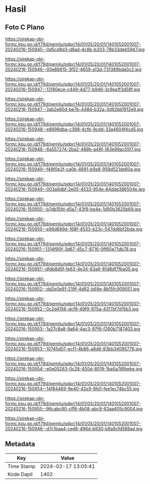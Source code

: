 # Hasil

## Foto C Plano

https://sirekap-obj-formc.kpu.go.id/f79d/pemilu/pdpr/14/01/05/20/01/1401052001007-20240216-150945--0d5cd8d3-d8ad-4c8b-b203-78b33deb5947.jpg

https://sirekap-obj-formc.kpu.go.id/f79d/pemilu/pdpr/14/01/05/20/01/1401052001007-20240216-150946--00e86615-3f52-4659-a13d-731389bda0c2.jpg

https://sirekap-obj-formc.kpu.go.id/f79d/pemilu/pdpr/14/01/05/20/01/1401052001007-20240216-150947--13180ece-c449-4d77-b946-3c9ea1f3d58f.jpg

https://sirekap-obj-formc.kpu.go.id/f79d/pemilu/pdpr/14/01/05/20/01/1401052001007-20240216-150947--3ab2e60d-be7b-4484-b32a-3d92bb1912e9.jpg

https://sirekap-obj-formc.kpu.go.id/f79d/pemilu/pdpr/14/01/05/20/01/1401052001007-20240216-150948--e8998dba-c398-4cfb-9cdd-33a4604f4cd5.jpg

https://sirekap-obj-formc.kpu.go.id/f79d/pemilu/pdpr/14/01/05/20/01/1401052001007-20240216-150948--6a557274-2ba2-489b-a48f-183e99ac55f7.jpg

https://sirekap-obj-formc.kpu.go.id/f79d/pemilu/pdpr/14/01/05/20/01/1401052001007-20240216-150949--f48f0e2f-ca0b-4691-b9a8-958d521de60a.jpg

https://sirekap-obj-formc.kpu.go.id/f79d/pemilu/pdpr/14/01/05/20/01/1401052001007-20240216-150949--003a9dbf-2e05-4533-954e-84dde386504e.jpg

https://sirekap-obj-formc.kpu.go.id/f79d/pemilu/pdpr/14/01/05/20/01/1401052001007-20240216-150950--b7db15fd-d5a7-43f9-be4e-1d90b3625b69.jpg

https://sirekap-obj-formc.kpu.go.id/f79d/pemilu/pdpr/14/01/05/20/01/1401052001007-20240216-150950--e96d689d-168f-4533-b23c-547dd6bf2bda.jpg

https://sirekap-obj-formc.kpu.go.id/f79d/pemilu/pdpr/14/01/05/20/01/1401052001007-20240216-150951--1314f90f-3d67-45c7-8716-0ff60e71db78.jpg

https://sirekap-obj-formc.kpu.go.id/f79d/pemilu/pdpr/14/01/05/20/01/1401052001007-20240216-150951--dfdb8d5f-fe63-4e34-83a9-81d8df7fba05.jpg

https://sirekap-obj-formc.kpu.go.id/f79d/pemilu/pdpr/14/01/05/20/01/1401052001007-20240216-150952--dd2e0e91-219f-4d92-b69e-8b15fc909051.jpg

https://sirekap-obj-formc.kpu.go.id/f79d/pemilu/pdpr/14/01/05/20/01/1401052001007-20240216-150952--0c2d4156-dcf9-49f9-975a-42f7bf7d15b3.jpg

https://sirekap-obj-formc.kpu.go.id/f79d/pemilu/pdpr/14/01/05/20/01/1401052001007-20240216-150953--1a27c8a8-9a64-4ac3-97f6-f260b7187403.jpg

https://sirekap-obj-formc.kpu.go.id/f79d/pemilu/pdpr/14/01/05/20/01/1401052001007-20240216-150953--10745d07-ecf1-4b86-a8d6-83bb34095776.jpg

https://sirekap-obj-formc.kpu.go.id/f79d/pemilu/pdpr/14/01/05/20/01/1401052001007-20240216-150954--e0e05283-0c28-450d-8019-1ba5a76fbebe.jpg

https://sirekap-obj-formc.kpu.go.id/f79d/pemilu/pdpr/14/01/05/20/01/1401052001007-20240216-150954--14f84469-9e40-42e9-8fd1-fee1ec74bc55.jpg

https://sirekap-obj-formc.kpu.go.id/f79d/pemilu/pdpr/14/01/05/20/01/1401052001007-20240216-150955--96cabc90-cff8-4b08-abc9-63aa405c9004.jpg

https://sirekap-obj-formc.kpu.go.id/f79d/pemilu/pdpr/14/01/05/20/01/1401052001007-20240216-150946--d7c1baa4-ced6-496d-b930-b9a9cfd588ad.jpg


## Metadata

| Key        | Value               |
| ---------- | ------------------- |
| Time Stamp | 2024-02-17 13:05:41 |
| Kode Dapil | 1402                |



